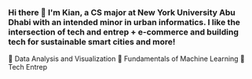### Hi there 👋 I'm Kian, a CS major at New York University Abu Dhabi with an intended minor in urban informatics. I like the intersection of tech and entrep + e-commerce and building tech for sustainable smart cities and more! 
🔭 Data Analysis and Visualization
💬 Fundamentals of Machine Learning
🤔 Tech Entrep


<!--
**kiandrew08/kiandrew08** is a ✨ _special_ ✨ repository because its `README.md` (this file) appears on your GitHub profile.

Here are some ideas to get you started:

- 🔭 I’m currently working on ...
- 🌱 I’m currently learning ...
- 👯 I’m looking to collaborate on ...
- 🤔 I’m looking for help with ...
- 💬 Ask me about ...
- 📫 How to reach me: ...
- 😄 Pronouns: ...
- ⚡ Fun fact: ...
-->

